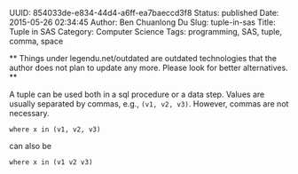 UUID: 854033de-e834-44d4-a6ff-ea7baeccd3f8
Status: published
Date: 2015-05-26 02:34:45
Author: Ben Chuanlong Du
Slug: tuple-in-sas
Title: Tuple in SAS
Category: Computer Science
Tags: programming, SAS, tuple, comma, space

**
Things under legendu.net/outdated are outdated technologies 
that the author does not plan to update any more. 
Please look for better alternatives.
**


A tuple can be used both in a sql procedure or a data step.
Values are usually separated by commas, 
e.g., `(v1, v2, v3)`.
However, commas are not necessary.

```SAS
where x in (v1, v2, v3) 
```
can also be
```SAS
where x in (v1 v2 v3) 
```

